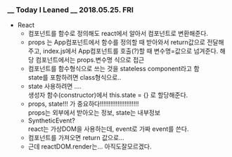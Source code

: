 ### __ Today I Leaned __ 2018.05.25. FRI

- React  
  - 컴포넌트를 함수로 정의해도 react에서 알아서 컴포넌트로 변환해준다.
  - props 는 App컴포넌트에서 함수를 정의할 때 받아와서 return값으로 전달해주고, index.js에서 App컴포넌트를 호출(?)할 때 변수명=값으로 넘겨준다. 해당 컴포넌트에서는 props.변수명 식으로 접근
  - 컴포넌트를 함수형식으로 쓰는 것을 stateless component라고 함  
    state를 포함하려면 class형식으로..
  - state 사용하려면 ....  
    생성자 함수(constructor)에서 this.state = {} 로 할당해준다.
  - props, state!!! 가 중요하다!!!!!!!!!!!!!!!!!!!!!!  
    props는 외부에서 받아오는 정보, state는 내부정보
  - SyntheticEvent?  
    react는 가상DOM을 사용하는데, event로 가짜 event를 쓴다.
  - 컴포넌트를 가져오면 return 값으로...
  - 근데 reactDOM.render는… 아직도잘모르겠다.